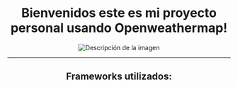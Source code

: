 <h1 align="center">Bienvenidos este es mi proyecto personal usando Openweathermap!</h1>

<p align="center">
  <img src="https://encrypted-tbn0.gstatic.com/images?q=tbn:ANd9GcTnt6FomDwusPis9HdQOAefKveu7jASJ-z89r6PW_G7Dw&s" alt="Descripción de la imagen">
</p>
<hr>
<p align="center">
  <h2 align="center">Frameworks utilizados:</h2><br>
</p>
